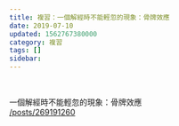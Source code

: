 ```yaml
---
title: 複習：一個解經時不能輕忽的現象：骨牌效應
date: 2019-07-10
updated: 1562767380000
category: 複習
tags: []
sidebar: 
---
```


<p> </p>
<div>一個解經時不能輕忽的現象：骨牌效應<br/>
<a href="/posts/269191260" target="_blank">/posts/269191260</a></div>
<div> </div>
